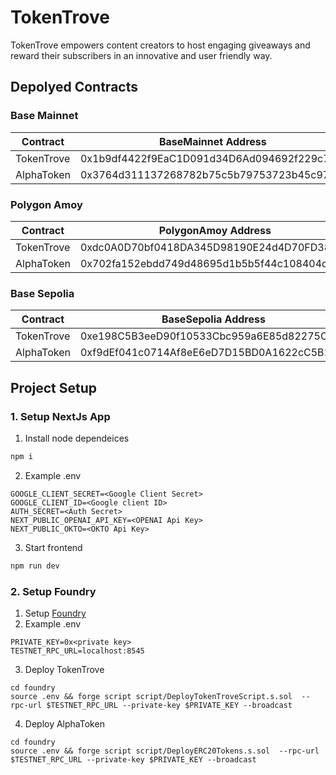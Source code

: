 # TokenTrove

TokenTrove empowers content creators to host engaging giveaways and reward their subscribers in an innovative and user friendly way.

## Depolyed Contracts
### Base Mainnet
| Contract | BaseMainnet Address |
|------------------|------------------|
| TokenTrove  | 0x1b9df4422f9EaC1D091d34D6Ad094692f229c7AA |
| AlphaToken  | 0x3764d311137268782b75c5b79753723b45c975ef |

### Polygon Amoy
| Contract | PolygonAmoy Address |
|------------------|------------------|
| TokenTrove  | 0xdc0A0D70bf0418DA345D98190E24d4D70FD38bA1 |
| AlphaToken  | 0x702fa152ebdd749d48695d1b5b5f44c108404d2a |

### Base Sepolia
| Contract | BaseSepolia Address |
|------------------|------------------|
| TokenTrove  | 0xe198C5B3eeD90f10533Cbc959a6E85d82275C19E |
| AlphaToken  | 0xf9dEf041c0714Af8eE6eD7D15BD0A1622cC5B1a6 |


## Project Setup

### 1. Setup NextJs App
1. Install node dependeices
```sh
npm i
```
2. Example .env
```
GOOGLE_CLIENT_SECRET=<Google Client Secret>
GOOGLE_CLIENT_ID=<Google client ID>
AUTH_SECRET=<Auth Secret>
NEXT_PUBLIC_OPENAI_API_KEY=<OPENAI Api Key>
NEXT_PUBLIC_OKTO=<OKTO Api Key>
```
3. Start frontend
```sh
npm run dev
```

### 2. Setup Foundry
1. Setup [Foundry](https://book.getfoundry.sh/getting-started/installation)
2. Example .env
```
PRIVATE_KEY=0x<private key>
TESTNET_RPC_URL=localhost:8545
```
3. Deploy TokenTrove
```
cd foundry
source .env && forge script script/DeployTokenTroveScript.s.sol  --rpc-url $TESTNET_RPC_URL --private-key $PRIVATE_KEY --broadcast
```
4. Deploy AlphaToken
```
cd foundry
source .env && forge script script/DeployERC20Tokens.s.sol  --rpc-url $TESTNET_RPC_URL --private-key $PRIVATE_KEY --broadcast
```
